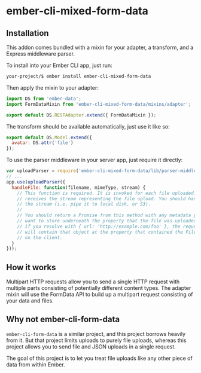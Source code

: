 # ember-cli-mixed-form-data

## Installation

This addon comes bundled with a mixin for your adapter, a transform, and a Express middleware parser.

To install into your Ember CLI app, just run:

```sh
your-project/$ ember install ember-cli-mixed-form-data
```

Then apply the mixin to your adapter:

```js
import DS from 'ember-data';
import FormDataMixin from 'ember-cli-mixed-form-data/mixins/adapter';

export default DS.RESTAdapter.extend({ FormDataMixin });
```

The transform should be available automatically, just use it like so:

```js
export default DS.Model.extend({
  avatar: DS.attr('file')
});
```

To use the parser middleware in your server app, just require it directly:

```js
var uploadParser = require('ember-cli-mixed-form-data/lib/parser-middleware');
// ...
app.use(uploadParser({
  handleFile: function(filename, mimeType, stream) {
    // This function is required. It is invoked for each file uploaded. It
    // receives the stream representing the file upload. You should handle
    // the stream (i.e. pipe it to local disk, or S3).
    //
    // You should return a Promise from this method with any metadata you
    // want to store underneath the property that the file was uploaded. So
    // if you resolve with { url: 'http://example.com/foo' }, the request body
    // will contain that object at the property that contained the File object
    // on the client.
  }
}));
```

## How it works

Multipart HTTP requests allow you to send a single HTTP request with multiple parts consisting of potentially different content types. The adapter mixin will use the FormData API to build up a multipart request consisting of your data and files.

## Why not ember-cli-form-data

`ember-cli-form-data` is a similar project, and this project borrows heavily from it. But that project limits uploads to purely file uploads, whereas this project allows you to send file and JSON uploads in a single request.

The goal of this project is to let you treat file uploads like any other piece of data from within Ember.
